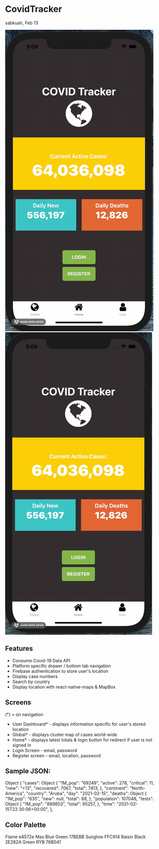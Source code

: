 # CovidTracker

sabkuah, Feb 13

![Covid-Track ScreenShot of App](covid-track.gif)
![Covid-Track ScreenShot of Auth](covid-track-auth.gif)

## Features

- Consume Covid-19 Data API
- Platform specific drawer / bottom tab navigation
- Firebase authentication to store user's location
- Display case numbers
- Search by country
- Display location with react-native-maps & MapBox

## Screens

(\*) = on navigation

- User Dashboard\* - displays information specific for user's stored location
- Global\* - displays cluster map of cases world-wide
- Home\* - displays latest totals & login button for redirect if user is not signed in
- Login Screen - email, password
- Register screen - email, location, password

## Sample JSON:

Object {
"cases": Object {
"1M_pop": "69249",
"active": 278,
"critical": 11,
"new": "+13",
"recovered": 7067,
"total": 7413,
},
"continent": "North-America",
"country": "Aruba",
"day": "2021-02-15",
"deaths": Object {
"1M_pop": "635",
"new": null,
"total": 68,
},
"population": 107048,
"tests": Object {
"1M_pop": "889853",
"total": 95257,
},
"time": "2021-02-15T22:30:06+00:00",
},

## Color Palette

Flame e4572e
Max Blue Green 17BEBB
Sunglow FFC914
Raisin Black 2E282A
Green RYB 76B041
